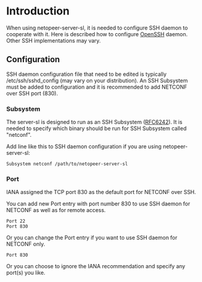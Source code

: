 # Introduction #
When using netopeer-server-sl, it is needed to configure SSH daemon to cooperate with it. Here is described how to configure [OpenSSH](http://www.openssh.com/) daemon. Other SSH implementations may vary.

## Configuration ##
SSH daemon configuration file that need to be edited is typically /etc/ssh/sshd\_config (may vary on your distribution).
An SSH Subsystem must be added to configuration and it is recommended to add NETCONF over SSH port (830).

### Subsystem ###
The server-sl is designed to run as an SSH Subsystem ([RFC6242](https://tools.ietf.org/html/rfc6242)). It is needed to specify which binary should be run for SSH Subsystem called "netconf".

Add line like this to SSH daemon configuration if you are using netopeer-server-sl:
```
Subsystem netconf /path/to/netopeer-server-sl
```

### Port ###
IANA assigned the TCP port 830 as the default port for NETCONF over SSH.

You can add new Port entry with port number 830 to use SSH daemon for NETCONF as well as for remote access.
```
Port 22
Port 830
```

Or you can change the Port entry if you want to use SSH daemon for NETCONF only.
```
Port 830
```

Or you can choose to ignore the IANA recommendation and specify any port(s) you like.